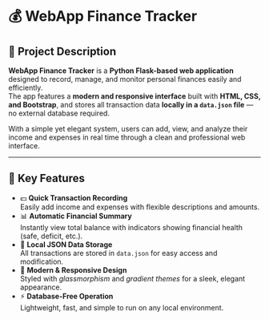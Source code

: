 # 💰 WebApp Finance Tracker

## 🧭 Project Description
**WebApp Finance Tracker** is a **Python Flask-based web application** designed to record, manage, and monitor personal finances easily and efficiently.  
The app features a **modern and responsive interface** built with **HTML, CSS, and Bootstrap**, and stores all transaction data **locally in a `data.json` file** — no external database required.

With a simple yet elegant system, users can add, view, and analyze their income and expenses in real time through a clean and professional web interface.

---

## 🌟 Key Features
- 💵 **Quick Transaction Recording**  
  Easily add income and expenses with flexible descriptions and amounts.  
- 📊 **Automatic Financial Summary**  
  Instantly view total balance with indicators showing financial health (safe, deficit, etc.).  
- 💾 **Local JSON Data Storage**  
  All transactions are stored in `data.json` for easy access and modification.  
- 🎨 **Modern & Responsive Design**  
  Styled with *glassmorphism* and *gradient themes* for a sleek, elegant appearance.  
- ⚡ **Database-Free Operation**  
  Lightweight, fast, and simple to run on any local environment.  
